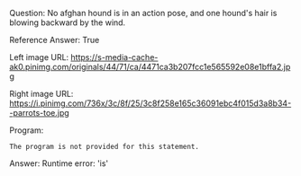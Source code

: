 Question: No afghan hound is in an action pose, and one hound's hair is blowing backward by the wind.

Reference Answer: True

Left image URL: https://s-media-cache-ak0.pinimg.com/originals/44/71/ca/4471ca3b207fcc1e565592e08e1bffa2.jpg

Right image URL: https://i.pinimg.com/736x/3c/8f/25/3c8f258e165c36091ebc4f015d3a8b34--parrots-toe.jpg

Program:

```
The program is not provided for this statement.
```
Answer: Runtime error: 'is'

